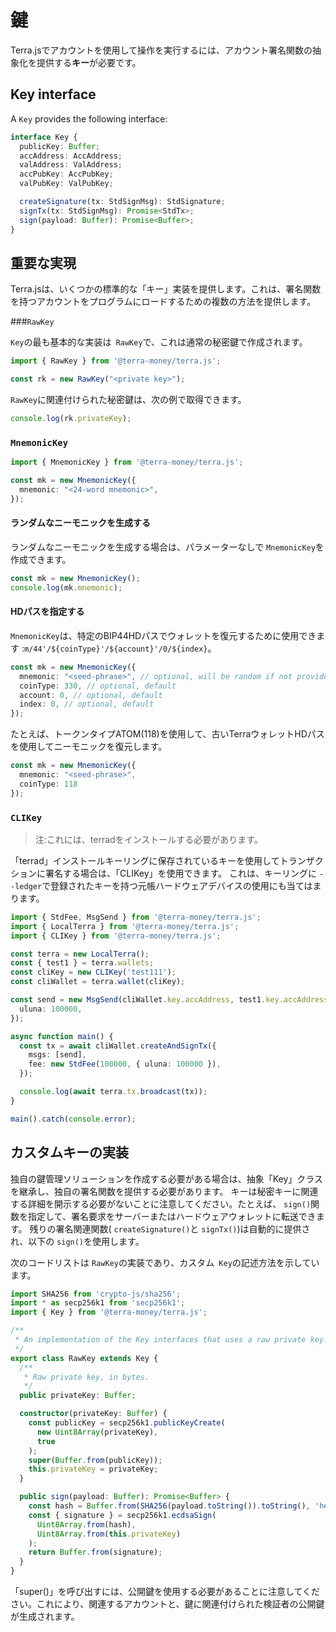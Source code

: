 # 鍵

Terra.jsでアカウントを使用して操作を実行するには、アカウント署名関数の抽象化を提供する**キー**が必要です。 

## Key interface

A `Key` provides the following interface:

```ts
interface Key {
  publicKey: Buffer;
  accAddress: AccAddress;
  valAddress: ValAddress;
  accPubKey: AccPubKey;
  valPubKey: ValPubKey;

  createSignature(tx: StdSignMsg): StdSignature;
  signTx(tx: StdSignMsg): Promise<StdTx>;
  sign(payload: Buffer): Promise<Buffer>;
}
```

## 重要な実現

Terra.jsは、いくつかの標準的な「キー」実装を提供します。これは、署名関数を持つアカウントをプログラムにロードするための複数の方法を提供します。

###`RawKey`

`Key`の最も基本的な実装は` RawKey`で、これは通常の秘密鍵で作成されます。 

```ts
import { RawKey } from '@terra-money/terra.js';

const rk = new RawKey("<private key>");
```

`RawKey`に関連付けられた秘密鍵は、次の例で取得できます。 

```ts
console.log(rk.privateKey);
```

### `MnemonicKey`

```ts
import { MnemonicKey } from '@terra-money/terra.js';

const mk = new MnemonicKey({
  mnemonic: "<24-word mnemonic>",
});
```

#### ランダムなニーモニックを生成する

ランダムなニーモニックを生成する場合は、パラメーターなしで `MnemonicKey`を作成できます。 

```ts
const mk = new MnemonicKey();
console.log(mk.mnemonic);
```

#### HDパスを指定する

`MnemonicKey`は、特定のBIP44HDパスでウォレットを復元するために使用できます :`m/44'/${coinType}'/${account}'/0/${index}`。 

```ts
const mk = new MnemonicKey({
  mnemonic: "<seed-phrase>", // optional, will be random if not provided
  coinType: 330, // optional, default
  account: 0, // optional, default
  index: 0, // optional, default
});
```

たとえば、トークンタイプATOM(118)を使用して、古いTerraウォレットHDパスを使用してニーモニックを復元します。 

```ts
const mk = new MnemonicKey({
  mnemonic: "<seed-phrase>",
  coinType: 118
});
```

### `CLIKey`

>注:これには、terradをインストールする必要があります。

「terrad」インストールキーリングに保存されているキーを使用してトランザクションに署名する場合は、「CLIKey」を使用できます。 これは、キーリングに `--ledger`で登録されたキーを持つ元帳ハードウェアデバイスの使用にも当てはまります。

```ts
import { StdFee, MsgSend } from '@terra-money/terra.js';
import { LocalTerra } from '@terra-money/terra.js';
import { CLIKey } from '@terra-money/terra.js';

const terra = new LocalTerra();
const { test1 } = terra.wallets;
const cliKey = new CLIKey('test111');
const cliWallet = terra.wallet(cliKey);

const send = new MsgSend(cliWallet.key.accAddress, test1.key.accAddress, {
  uluna: 100000,
});

async function main() {
  const tx = await cliWallet.createAndSignTx({
    msgs: [send],
    fee: new StdFee(100000, { uluna: 100000 }),
  });

  console.log(await terra.tx.broadcast(tx));
}

main().catch(console.error);
```

## カスタムキーの実装

独自の鍵管理ソリューションを作成する必要がある場合は、抽象「Key」クラスを継承し、独自の署名関数を提供する必要があります。 キーは秘密キーに関連する詳細を開示する必要がないことに注意してください。たとえば、 `sign()`関数を指定して、署名要求をサーバーまたはハードウェアウォレットに転送できます。 残りの署名関連関数( `createSignature()`と `signTx()`)は自動的に提供され、以下の `sign()`を使用します。

次のコードリストは `RawKey`の実装であり、カスタム` Key`の記述方法を示しています。

```ts
import SHA256 from 'crypto-js/sha256';
import * as secp256k1 from 'secp256k1';
import { Key } from '@terra-money/terra.js';

/**
 * An implementation of the Key interfaces that uses a raw private key.
 */
export class RawKey extends Key {
  /**
   * Raw private key, in bytes.
   */
  public privateKey: Buffer;

  constructor(privateKey: Buffer) {
    const publicKey = secp256k1.publicKeyCreate(
      new Uint8Array(privateKey),
      true
    );
    super(Buffer.from(publicKey));
    this.privateKey = privateKey;
  }

  public sign(payload: Buffer): Promise<Buffer> {
    const hash = Buffer.from(SHA256(payload.toString()).toString(), 'hex');
    const { signature } = secp256k1.ecdsaSign(
      Uint8Array.from(hash),
      Uint8Array.from(this.privateKey)
    );
    return Buffer.from(signature);
  }
}
```

「super()」を呼び出すには、公開鍵を使用する必要があることに注意してください。これにより、関連するアカウントと、鍵に関連付けられた検証者の公開鍵が生成されます。  
